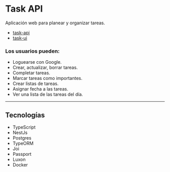 # Task API
Aplicación web para planear y organizar tareas.
* [task-api](https://github.com/Edkiri/task-api)
* [task-ui](https://github.com/Edkiri/task-ui)

### Los usuarios pueden:
* Loguearse con Google.
* Crear, actualizar, borrar tareas.
* Completar tareas.
* Marcar tareas como importantes.
* Crear listas de tareas.
* Asignar fecha a las tareas.
* Ver una lista de las tareas del día.
---
## Tecnologías
* TypeScript
* NestJs
* Postgres
* TypeORM
* Joi
* Passport
* Luxon
* Docker
